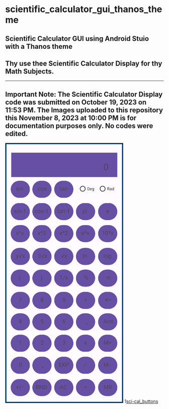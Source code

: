 # scientific_calculator_gui_thanos_theme
Scientific Calculator GUI using Android Stuio with a Thanos theme
---

## Thy use thee Scientific Calculator Display for thy Math Subjects.
---

## Important Note: The Scientific Calculator Display code was submitted on October 19, 2023 on 11:53 PM. The Images uploaded to this repository this November 8, 2023 at 10:00 PM is for documentation purposes only. No codes were edited.
![sci-cal_display](./IMAGES/sci-cal_display.png)
1[sci-cal_buttons](./IMAGES/sci-cal_buttons.png)
